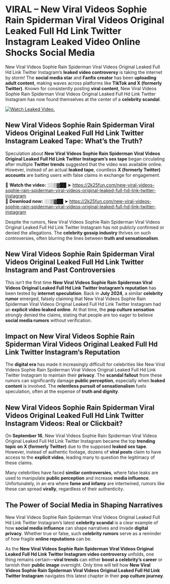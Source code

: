 # VIRAL – New Viral Videos Sophie Rain Spiderman Viral Videos Original Leaked Full Hd Link Twitter Instagram Leaked Video Online Shocks Social Media 

New Viral Videos Sophie Rain Spiderman Viral Videos Original Leaked Full Hd Link Twitter Instagram’s **leaked video controversy** is taking the internet by storm! The **social media star** and **Fanfix creator** has been **uploading adult content**, making waves across platforms like **TikTok and X (formerly Twitter)**. Known for consistently posting **viral content**, New Viral Videos Sophie Rain Spiderman Viral Videos Original Leaked Full Hd Link Twitter Instagram has now found themselves at the center of a **celebrity scandal**.  

[![Watch Leaked Video.](https://miro.medium.com/v2/resize:fit:828/format:webp/1*cilzJN44JGOrTw9NJCrNHA.gif "Watch Leaked Video")](https://2k25fun.com/new-viral-videos-sophie-rain-spiderman-viral-videos-original-leaked-full-hd-link-twitter-instagram)

## **New Viral Videos Sophie Rain Spiderman Viral Videos Original Leaked Full Hd Link Twitter Instagram Leaked Tape: What’s the Truth?**  
Speculation about **New Viral Videos Sophie Rain Spiderman Viral Videos Original Leaked Full Hd Link Twitter Instagram’s sex tape** began circulating after multiple **Twitter trends** suggested that the video was available online. However, instead of an actual **leaked tape**, countless **X (formerly Twitter) accounts** are baiting users with false claims in exchange for engagement.  

🔹 **Watch the video:** ░░▒▓██ ➤ https://2k25fun.com/new-viral-videos-sophie-rain-spiderman-viral-videos-original-leaked-full-hd-link-twitter-instagram  
🔹 **Download now:** ░░▒▓██ ➤ https://2k25fun.com/new-viral-videos-sophie-rain-spiderman-viral-videos-original-leaked-full-hd-link-twitter-instagram  

Despite the rumors, New Viral Videos Sophie Rain Spiderman Viral Videos Original Leaked Full Hd Link Twitter Instagram has not publicly confirmed or denied the allegations. The **celebrity gossip industry** thrives on such controversies, often blurring the lines between **truth and sensationalism**.  

## **New Viral Videos Sophie Rain Spiderman Viral Videos Original Leaked Full Hd Link Twitter Instagram and Past Controversies**  
This isn’t the first time **New Viral Videos Sophie Rain Spiderman Viral Videos Original Leaked Full Hd Link Twitter Instagram’s reputation** has been tested by **internet speculation**. Back in **July 2024**, a similar **celebrity rumor** emerged, falsely claiming that New Viral Videos Sophie Rain Spiderman Viral Videos Original Leaked Full Hd Link Twitter Instagram had an **explicit video leaked online**. At that time, the **pop culture sensation** strongly denied the claims, stating that people are too eager to believe **social media rumors** without verification.  

## **Impact on New Viral Videos Sophie Rain Spiderman Viral Videos Original Leaked Full Hd Link Twitter Instagram’s Reputation**  
The **digital era** has made it increasingly difficult for celebrities like New Viral Videos Sophie Rain Spiderman Viral Videos Original Leaked Full Hd Link Twitter Instagram to maintain their **privacy**. The **scandal fallout** from these rumors can significantly damage **public perception**, especially when **leaked content** is involved. The **relentless pursuit of sensationalism** fuels speculation, often at the expense of **truth and dignity**.  

## **New Viral Videos Sophie Rain Spiderman Viral Videos Original Leaked Full Hd Link Twitter Instagram Videos: Real or Clickbait?**  
On **September 16**, New Viral Videos Sophie Rain Spiderman Viral Videos Original Leaked Full Hd Link Twitter Instagram became the top **trending topic on X (formerly Twitter)** due to the supposed **leaked sex tape**. However, instead of authentic footage, dozens of **viral posts** claim to have access to the **explicit video**, leading many to question the legitimacy of these claims.  

Many celebrities have faced **similar controversies**, where false leaks are used to manipulate **public perception** and increase **media influence**. Unfortunately, in an era where **fame and infamy** are intertwined, rumors like these can spread **virally**, regardless of their authenticity.  

## **The Power of Social Media in Shaping Narratives**  
New Viral Videos Sophie Rain Spiderman Viral Videos Original Leaked Full Hd Link Twitter Instagram’s latest **celebrity scandal** is a clear example of how **social media influence** can shape narratives and invade **digital privacy**. Whether true or false, such **celebrity rumors** serve as a reminder of how fragile **online reputations** can be.  

As the **New Viral Videos Sophie Rain Spiderman Viral Videos Original Leaked Full Hd Link Twitter Instagram video controversy** unfolds, one thing remains certain—**viral trends** can either **boost a celebrity’s career** or tarnish their **public image** overnight. Only time will tell how **New Viral Videos Sophie Rain Spiderman Viral Videos Original Leaked Full Hd Link Twitter Instagram** navigates this latest chapter in their **pop culture journey**. 